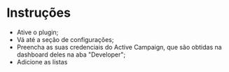 # Instruções

- Ative o plugin;
- Vá até a seção de configurações;
- Preencha as suas credenciais do Active Campaign, que são obtidas na dashboard deles na aba "Developer";
- Adicione as listas